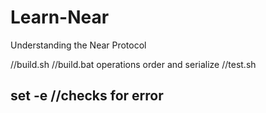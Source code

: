 # Learn-Near

Understanding the Near Protocol

//build.sh
//build.bat operations order and serialize
//test.sh

## set -e //checks for error
